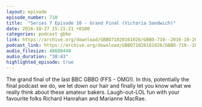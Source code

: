 ```yaml
---
layout: episode
episode_number: 710
title:  "Series 7 Episode 10 - Grand Final (Victoria Sandwich)"
date: 2016-10-27 15:21:21 +0100
categories: podcast gbbo
link: https://archive.org/download/GBBO71020161026/GBBO-710--2016-10-26.mp3
podcast_link: https://archive.org/download/GBBO71020161026/GBBO-710--2016-10-26.mp3
audio_filesize: 48680448
audio_duration: "38:43"
highlighted_episode: true
---
```

The grand final of the last BBC GBBO (FFS - OMG!). In this, potentially the final podcast we do, we let down our hair and finally let you know what we really think about these amateur bakers. Laugh-out-LOL fun with your favourite folks Richard Hanrahan and Marianne MacRae.
